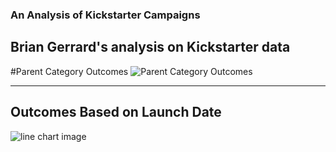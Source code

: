 ### An Analysis of Kickstarter Campaigns
Brian Gerrard's analysis on Kickstarter data 
---
#Parent Category Outcomes
![Parent Category Outcomes](https://user-images.githubusercontent.com/75700317/107303547-3c340400-6a4d-11eb-9e87-0ab1e3af179c.png)

---
## Outcomes Based on Launch Date
![line chart image](https://user-images.githubusercontent.com/75700317/107303238-b1eba000-6a4c-11eb-91c2-1a1ca111cde4.png)
